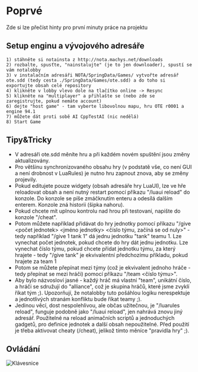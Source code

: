 ﻿Poprvé
======

Zde si lze přečíst hinty pro první minuty práce na projektu

Setup enginu a vývojového adresáře
----------------------------------

	1) stáhněte si notainsta z http://nota.machys.net/downloads
	2) rozbalte, spusťte, "nainstalujte" (je to jen downloader), spustí se vám notalobby
	3) v instalačním adresáři NOTA/SpringData/Games/ vytvořte adresář ote.sdd (tedy cesta ./SpringData/Games/ote.sdd) a do toho si exportujte obsah celé repository
	4) klikněte v lobby vlevo dole na tlačítko online -> Resync
	5) klikněte na "multiplayer" a přihlašte se (nebo zde se zaregistrujte, pokud nemáte account)
	6) dejte "host game" - tam vyberte libovolnou mapu, hru OTE r0001 a engine 94.1
	7) můžete dát proti sobě AI CppTestAI (nic nedělá)
	8) Start Game

Tipy&Tricky
-----------

* V adresáři ote.sdd měníte hru a při každém novém spuštění jsou změny aktualizovány.
* Pro většinu synchronizovaného obsahu hry (v podstatě vše, co není GUI a není drobnost v LuaRules) je nutno hru zapnout znova, aby se změny projevily.
* Pokud editujete pouze widgety (obsah adresáře hry LuaUI), lze ve hře reloadovat obsah a není nutný restart pomocí příkazu "/luaui reload" do konzole. Do konzole se píše zmáčknutím enteru a odesílá dalším enterem. Konzole zná historii (šipka nahoru).
* Pokud chcete mít uplnou kontrolu nad hrou při testovaní, napište do konzole "/cheat".
* Potom můžete například přidávat do hry jednotky pomocí příkazu "/give <počet jednotek> <jméno jednotky> <číslo týmu, začíná se od nuly>" - tedy například "/give 1 tank 1" dá jednu jednotku "tank" teamu 1. Lze vynechat počet jednotek, pokud chcete do hry dát jednu jednotku. Lze vynechat číslo týmu, pokud chcete přidat jednotku týmu, za který hrajete - tedy "/give tank" je ekvivalentní předchozímu příkladu, pokud hrajete za team 1
* Potom se můžete přepínat mezi týmy (což je ekvivalent jednoho hráče - tedy přepínat se mezi hráči) pomocí příkazu "/team <číslo týmu>".
* Aby bylo názvosloví jasné - každý hráč má vlastní "team", unikátní číslo, a hráči se sdružují do "alliance", což je skupina hráčů, které jsme zvyklí říkat tým ;). Upozorňují, že notalobby tuto pošáhlou logiku nerespektuje a jednotlivých stranám konfliktu bude říkat teamy ;).
* Jedinou věcí, dost nespolehlivou, ale občas užitečnou, je "/luarules reload", funguje podobně jako "/luaui reload", jen nahrává znovu jiný adresář. Použitelné na reload animačních scriptů a jednoduchých gadgetů, pro definice jednotek a další obsah nepoužitelné. Před použití je třeba aktivovat cheaty (/cheat), jelikož tímto měníce "pravidla hry" ;).

Ovládání
--------

![Klávesnice](http://springrts.com/mediawiki/images/a/a5/KeyboardLayout.jpg)
